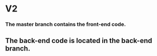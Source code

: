 # V2

### The master branch contains the front-end code.
## The back-end code is located in the back-end branch.
